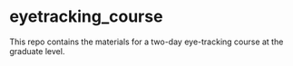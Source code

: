 # eyetracking_course
This repo contains the materials for a two-day eye-tracking course at the graduate level. 
